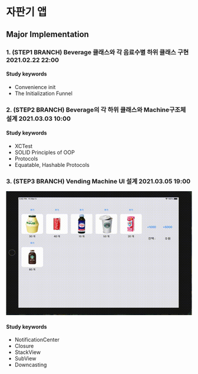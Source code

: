# 자판기 앱
## Major Implementation
### 1. (STEP1 BRANCH) Beverage 클래스와 각 음료수별 하위 클래스 구현 2021.02.22 22:00
#### Study keywords
- Convenience init
- The Initialization Funnel

### 2. (STEP2 BRANCH) Beverage의 각 하위 클래스와 Machine구조체 설계 2021.03.03 10:00
#### Study keywords
- XCTest
- SOLID Principles of OOP
- Protocols
- Equatable, Hashable Protocols


### 3. (STEP3 BRANCH) Vending Machine UI 설계 2021.03.05 19:00
<img src="images/step3.gif" width="600"> 

#### Study keywords
- NotificationCenter
- Closure
- StackView
- SubView
- Downcasting
